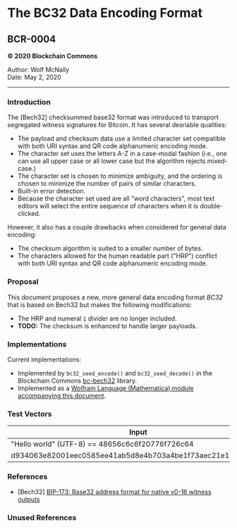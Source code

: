 # The BC32 Data Encoding Format
## BCR-0004

**© 2020 Blockchain Commons**

Author: Wolf McNally<br/>
Date: May 2, 2020

---

### Introduction

The [Bech32] checksummed base32 format was introduced to transport segregated witness signatures for Bitcoin. It has several desriable qualities:

* The payload and checksum data use a limited character set compatible with both URI syntax and QR code alphanumeric encoding mode.
* The character set uses the letters A-Z in a case-modal fashion (i.e., one can use all upper case or all lower case but the algorithm rejects mixed-case.)
* The character set is chosen to minimize ambiguity, and the ordering is chosen to minimize the number of pairs of similar characters.
* Built-in error detection.
* Because the character set used are all "word characters", most text editors will select the entire sequence of characters when it is double-clicked.

However, it also has a couple drawbacks when considered for general data encoding:

* The checksum algorithm is suited to a smaller number of bytes.
* The characters allowed for the human readable part ("HRP") conflict with both URI syntax and QR code alphanumeric encoding mode.

### Proposal

This document proposes a new, more general data encoding format *BC32* that is based on Bech32 but makes the following modifications:

* The HRP and numeral `1` divider are no longer included.
* **TODO:** The checksum is enhanced to handle larger payloads.

### Implementations

Current implementations:

* Implemented by `bc32_seed_encode()` and `bc32_seed_decode()` in the Blockchain Commons [bc-bech32](https://github.com/blockchaincommons/bc-bech32) library.
* Implemented as a [Wolfram Language (Mathematica) module accompanying this document](bcr-0004/BC32.nb).

### Test Vectors

| Input | BC32 Encoded |
|---|---|
| "Hello world" (UTF-8) == 48656c6c6f20776f726c64 | fpjkcmr0ypmk7unvvsh4ra4j |
| d934063e82001eec0585ee41ab5d8e4b703a4be1f73aec21e143912c56 | jrvngp37sgqpamq9shhyr26a3e9hqwjtu8mn4mppu9peztzkkr5vuw |

### References

* [Bech32] [BIP-173: Base32 address format for native v0-16 witness outputs](https://github.com/bitcoin/bips/blob/master/bip-0173.mediawiki)

### Unused References
